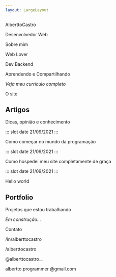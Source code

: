 ```yaml
---
layout: LargeLayout
---
```


<full-page-center background="https://bl6pap003files.storage.live.com/y4mPStY0m22jPlDTFf5zpmLLixTHt-xMD4h2L5ykt_51CKK5WHeqDGoqT_spsDoBSDvKx4xS2a_vzOURjmcssGPKYPnbhPIuQGd5u4gkIQN7RFEr_DpW2l6MFEGckx1dLyjZ540U4jU4niCfzkciO9mRAe5Db0nyy6QcvDlAdHPmHnGXCMiJCyKHDWbDoeW71I_?width=958&height=639&cropmode=none">

<front-title>
<div id="name">

AlberttoCastro

</div>

<div id="subtitle">

Desenvolvedor Web

</div>
</front-title>

</full-page-center>

<full-page-center>

<page-title class="mb-3">

Sobre mim

</page-title>

<icon-card class="mb-2" :hasIcon="true" icon="../web_lover_icon.svg">

  Web Lover

</icon-card>

<icon-card class="mb-2" :hasIcon="true" icon="../dev_backend_icon.svg">

  Dev Backend

</icon-card>

<icon-card class="mb-2" :hasIcon="true" icon="../compartilhar_icon.svg">

  Aprendendo e Compartilhando

</icon-card>

<icon-card class="mb-2" :hasIcon="false">

  _Veja meu currículo completo_

</icon-card>

</full-page-center>

<full-page-center style="background-color: #3E213D">

<page-title class="mb-3">

O site

</page-title>

<div class="subtitle">

## Artigos

Dicas, opinião e conhecimento

</div>

<article-card class="mb-2" src="https://bl6pap003files.storage.live.com/y4mMdT7vbIZZE7WtIFCkT3Ou4zXSa5A5zGoPpE4PGNapNkeYnxUl3S3zJk7ncE5PMYDcynUiMuEqLWCm-vDu2yDDzK_sj7vPCobYe_KVRxXFHv_tCRgeLDqJEhbgcpdy_RdPaERFaZ9nGcimTbT_EFowhika_xj5BLYpRSz1AEBPu_TtZkWlpCGU-MUayVj6HmU?width=1920&height=1080&cropmode=none">

::: slot date
21/09/2021
:::

Como começar no mundo da programação

</article-card>

<article-card class="mb-2" src="https://bl6pap003files.storage.live.com/y4mATADhSS9NJXZhKp2slkuGlFJp7u1cD3HEHFi7cOw9tvyH4KnlfsvPlQB3famBBeaK6GwJIcHbbUaLFJP8KIPrjUAu1WOHmX3PY4rPootpYcahMXSkeODxNaf6Tn5gbtWHZ9Z3CUQf0JUPczapBYsWyRoNHOFaGCGZ071h_wPjicVwbBVC9uImboJhk3d0IMj?width=1920&height=1200&cropmode=none">

::: slot date
21/09/2021
:::

Como hospedei meu site completamente de graça

</article-card>

<article-card class="mb-2" src="https://bl6pap003files.storage.live.com/y4m9IInZzOjUu_2y4IJTcprpyUY-DSt04jtUId6f8dkynfn5LCVC4h7kO9Zb6kM6IQ7fkbN4NtI5kk_0xjL8S_VXdr3UdDfLT3dC9hkg2DR3uswdyzNogBM6qgz0USyRZxuIwY18I0ba7OJeXjk13PWr-2mk2LIPyZ1S8oj4HaInLrgo2Zpnz2Dy7BU-J6i2hxS?width=1920&height=1280&cropmode=none">

::: slot date
21/09/2021
:::

Hello world

</article-card>

<div class="subtitle">

## Portfolio

Projetos que estou trabalhando

</div>

<article-card class="mb-2 pt-3" src="https://bl6pap003files.storage.live.com/y4m9rE5ly-7byhq1aYx7VvgOyQIzKenEo3LucY-kqX13-QNQ68T26yXEps_J9tqvko-ZXfIZ_mIG-94GfnEqyKCp5rnQ4tLE6USDDhf-WVPIdHfH2-cn32PLb2g09toFacNVV7bFb3lx4XrVjq1pjr1mUFGJ1GZeo1RH49-T_yAhy1MBboYKhU8hIKU9D7Ld9um?width=1920&height=2880&cropmode=none">


<span> _Em construção..._ </span>


</article-card>

</full-page-center>

<full-page-center>

<page-title class="my-5">

Contato

</page-title>

<contact class="my-5" icon="../linkedin_icon.svg">

/in/alberttocastro

</contact>

<contact class="my-5" icon="../github_icon.svg">

/alberttocastro

</contact>

<contact class="my-5" icon="../instagram_icon.svg">

@alberttocastro__

</contact>

<contact class="my-5" icon="../email_icon.svg">

albertto.programmer @gmail.com

</contact>

</full-page-center> 